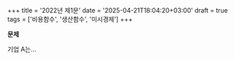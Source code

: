 +++
title = '2022년 제1문'
date = '2025-04-21T18:04:20+03:00'
draft = true
tags = ['비용함수', '생산함수', '미시경제']
+++

**문제**

기업 A는…
